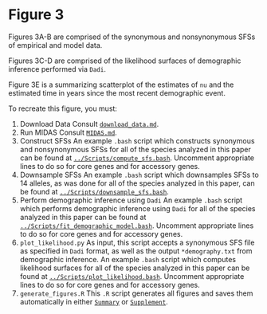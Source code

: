 # Figure 3

Figures 3A-B are comprised of the synonymous and nonsynonymous SFSs of empirical and model data.

Figures 3C-D are comprised of the likelihood surfaces of demographic inference performed via `Dadi`.

Figure 3E is a summarizing scatterplot of the estimates of `nu` and the estimated time in years since the most recent demographic event.

To recreate this figure, you must:

1. Download Data
  Consult [`download_data.md`](./download_data.md).
2. Run MIDAS
  Consult [`MIDAS.md`](./MIDAS.md).
3. Construct SFSs
  An example `.bash` script which constructs synonymous and nonsynonymous SFSs for all of the species analyzed in this paper can be found at [`../Scripts/compute_sfs.bash`](../Scripts/compute_sfs.bash). Uncomment appropriate lines to do so for core genes and for accessory genes.
4. Downsample SFSs
  An example `.bash` script which downsamples SFSs to 14 alleles, as was done for all of the species analyzed in this paper, can be found at [`../Scripts/downsample_sfs.bash`](../Scripts/downsample_sfs.bash).
5. Perform demographic inference using `Dadi`
  An example `.bash` script which performs demographic inference using `Dadi` for all of the species analyzed in this paper can be found at [`../Scripts/fit_demographic_model.bash`](../Scripts/fit_demographic_model.bash). Uncomment appropriate lines to do so for core genes and for accessory genes.
6. `plot_likelihood.py`
  As input, this script accepts a synonymous SFS file as specified in `Dadi` format, as well as the output `*demography.txt` from demographic inference. An example `.bash` script which computes likelihood surfaces for all of the species analyzed in this paper can be found at [`../Scripts/plot_likelihood.bash`](../Scripts/plot_likelihood.bash). Uncomment appropriate lines to do so for core genes and for accessory genes.
7. `generate_figures.R`
  This `.R` script generates all figures and saves them automatically in either [`Summary`](../Summary) or [`Supplement`](../Supplement).
